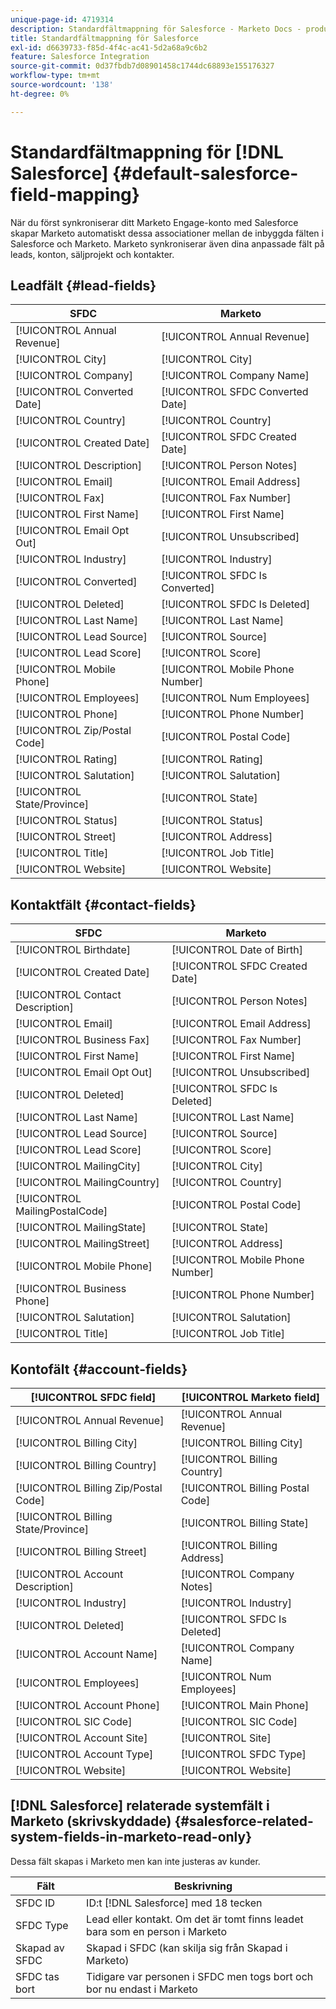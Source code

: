 ```yaml
---
unique-page-id: 4719314
description: Standardfältmappning för Salesforce - Marketo Docs - produktdokumentation
title: Standardfältmappning för Salesforce
exl-id: d6639733-f85d-4f4c-ac41-5d2a68a9c6b2
feature: Salesforce Integration
source-git-commit: 0d37fbdb7d08901458c1744dc68893e155176327
workflow-type: tm+mt
source-wordcount: '138'
ht-degree: 0%

---
```


# Standardfältmappning för [!DNL Salesforce] {#default-salesforce-field-mapping}

När du först synkroniserar ditt Marketo Engage-konto med Salesforce skapar Marketo automatiskt dessa associationer mellan de inbyggda fälten i Salesforce och Marketo. Marketo synkroniserar även dina anpassade fält på leads, konton, säljprojekt och kontakter.

## Leadfält {#lead-fields}

| SFDC | Marketo |
|---|---|
| [!UICONTROL Annual Revenue] | [!UICONTROL Annual Revenue] |
| [!UICONTROL City] | [!UICONTROL City] |
| [!UICONTROL Company] | [!UICONTROL Company Name] |
| [!UICONTROL Converted Date] | [!UICONTROL SFDC Converted Date] |
| [!UICONTROL Country] | [!UICONTROL Country] |
| [!UICONTROL Created Date] | [!UICONTROL SFDC Created Date] |
| [!UICONTROL Description] | [!UICONTROL Person Notes] |
| [!UICONTROL Email] | [!UICONTROL Email Address] |
| [!UICONTROL Fax] | [!UICONTROL Fax Number] |
| [!UICONTROL First Name] | [!UICONTROL First Name] |
| [!UICONTROL Email Opt Out] | [!UICONTROL Unsubscribed] |
| [!UICONTROL Industry] | [!UICONTROL Industry] |
| [!UICONTROL Converted] | [!UICONTROL SFDC Is Converted] |
| [!UICONTROL Deleted] | [!UICONTROL SFDC Is Deleted] |
| [!UICONTROL Last Name] | [!UICONTROL Last Name] |
| [!UICONTROL Lead Source] | [!UICONTROL Source] |
| [!UICONTROL Lead Score] | [!UICONTROL Score] |
| [!UICONTROL Mobile Phone] | [!UICONTROL Mobile Phone Number] |
| [!UICONTROL Employees] | [!UICONTROL Num Employees] |
| [!UICONTROL Phone] | [!UICONTROL Phone Number] |
| [!UICONTROL Zip/Postal Code] | [!UICONTROL Postal Code] |
| [!UICONTROL Rating] | [!UICONTROL Rating] |
| [!UICONTROL Salutation] | [!UICONTROL Salutation] |
| [!UICONTROL State/Province] | [!UICONTROL State] |
| [!UICONTROL Status] | [!UICONTROL Status] |
| [!UICONTROL Street] | [!UICONTROL Address] |
| [!UICONTROL Title] | [!UICONTROL Job Title] |
| [!UICONTROL Website] | [!UICONTROL Website] |

## Kontaktfält {#contact-fields}

| SFDC | Marketo |
|---|---|
| [!UICONTROL Birthdate] | [!UICONTROL Date of Birth] |
| [!UICONTROL Created Date] | [!UICONTROL SFDC Created Date] |
| [!UICONTROL Contact Description] | [!UICONTROL Person Notes] |
| [!UICONTROL Email] | [!UICONTROL Email Address] |
| [!UICONTROL Business Fax] | [!UICONTROL Fax Number] |
| [!UICONTROL First Name] | [!UICONTROL First Name] |
| [!UICONTROL Email Opt Out] | [!UICONTROL Unsubscribed] |
| [!UICONTROL Deleted] | [!UICONTROL SFDC Is Deleted] |
| [!UICONTROL Last Name] | [!UICONTROL Last Name] |
| [!UICONTROL Lead Source] | [!UICONTROL Source] |
| [!UICONTROL Lead Score] | [!UICONTROL Score] |
| [!UICONTROL MailingCity] | [!UICONTROL City] |
| [!UICONTROL MailingCountry] | [!UICONTROL Country] |
| [!UICONTROL MailingPostalCode] | [!UICONTROL Postal Code] |
| [!UICONTROL MailingState] | [!UICONTROL State] |
| [!UICONTROL MailingStreet] | [!UICONTROL Address] |
| [!UICONTROL Mobile Phone] | [!UICONTROL Mobile Phone Number] |
| [!UICONTROL Business Phone] | [!UICONTROL Phone Number] |
| [!UICONTROL Salutation] | [!UICONTROL Salutation] |
| [!UICONTROL Title] | [!UICONTROL Job Title] |

## Kontofält {#account-fields}

| [!UICONTROL SFDC field] | [!UICONTROL Marketo field] |
|---|---|
| [!UICONTROL Annual Revenue] | [!UICONTROL Annual Revenue] |
| [!UICONTROL Billing City] | [!UICONTROL Billing City] |
| [!UICONTROL Billing Country] | [!UICONTROL Billing Country] |
| [!UICONTROL Billing Zip/Postal Code] | [!UICONTROL Billing Postal Code] |
| [!UICONTROL Billing State/Province] | [!UICONTROL Billing State] |
| [!UICONTROL Billing Street] | [!UICONTROL Billing Address] |
| [!UICONTROL Account Description] | [!UICONTROL Company Notes] |
| [!UICONTROL Industry] | [!UICONTROL Industry] |
| [!UICONTROL Deleted] | [!UICONTROL SFDC Is Deleted] |
| [!UICONTROL Account Name] | [!UICONTROL Company Name] |
| [!UICONTROL Employees] | [!UICONTROL Num Employees] |
| [!UICONTROL Account Phone] | [!UICONTROL Main Phone] |
| [!UICONTROL SIC Code] | [!UICONTROL SIC Code] |
| [!UICONTROL Account Site] | [!UICONTROL Site] |
| [!UICONTROL Account Type] | [!UICONTROL SFDC Type] |
| [!UICONTROL Website] | [!UICONTROL Website] |

## [!DNL Salesforce] relaterade systemfält i Marketo (skrivskyddade) {#salesforce-related-system-fields-in-marketo-read-only}

Dessa fält skapas i Marketo men kan inte justeras av kunder.

| Fält | Beskrivning |
|---|---|
| SFDC ID | ID:t [!DNL Salesforce] med 18 tecken |
| SFDC Type | Lead eller kontakt. Om det är tomt finns leadet bara som en person i Marketo |
| Skapad av SFDC | Skapad i SFDC (kan skilja sig från Skapad i Marketo) |
| SFDC tas bort | Tidigare var personen i SFDC men togs bort och bor nu endast i Marketo |
